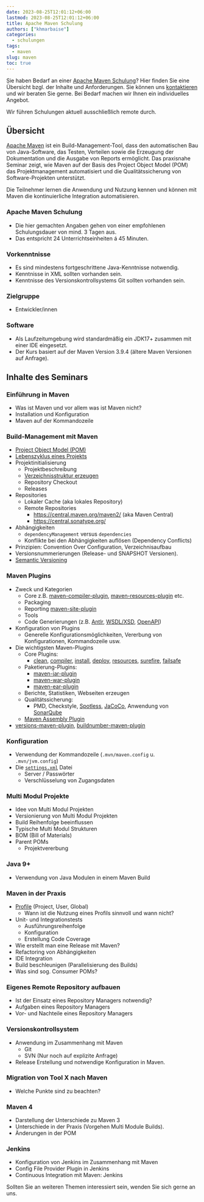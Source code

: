 ```yaml
---
date: 2023-08-25T12:01:12+06:00
lastmod: 2023-08-25T12:01:12+06:00
title: Apache Maven Schulung
authors: ["khmarbaise"]
categories:
  - schulungen
tags:
  - maven
slug: maven
toc: true
---
```

Sie haben Bedarf an einer [Apache Maven Schulung][maven]? Hier finden Sie eine
Übersicht bzgl. der Inhalte und Anforderungen. Sie können uns
[kontaktieren](mailto:training@soebes.de) und wir beraten Sie gerne. Bei Bedarf
machen wir Ihnen ein individuelles Angebot. 

Wir führen Schulungen aktuell ausschließlich remote durch.

## Übersicht
[Apache Maven][maven] ist ein Build-Management-Tool, dass den automatischen Bau von Java-Software, 
das Testen, Verteilen sowie die Erzeugung der Dokumentation und die Ausgabe von Reports ermöglicht. 
Das praxisnahe Seminar zeigt, wie Maven auf der Basis des Project Object Model (POM) das Projektmanagement
automatisiert und die Qualitätssicherung von Software-Projekten unterstützt.

Die Teilnehmer lernen die Anwendung und Nutzung 
kennen und können mit Maven die kontinuierliche Integration automatisieren.


### Apache Maven Schulung


 * Die hier gemachten Angaben gehen von einer empfohlenen 
   Schulungsdauer von mind. 3 Tagen aus.
 * Das entspricht 24 Unterrichtseinheiten á 45 Minuten.

### Vorkenntnisse
 
 * Es sind mindestens fortgeschrittene Java-Kenntnisse notwendig.
 * Kenntnisse in XML sollten vorhanden sein.
 * Kenntnisse des Versionskontrollsystems Git sollten vorhanden sein.

### Zielgruppe

 * Entwickler/innen

### Software

 * Als Laufzeitumgebung wird standardmäßig ein JDK17+ zusammen mit einer IDE
   eingesetzt.
 * Der Kurs basiert auf der Maven Version 3.9.4 (ältere Maven Versionen auf Anfrage).

## Inhalte des Seminars

### Einführung in Maven

 * Was ist Maven und vor allem was ist Maven nicht?
 * Installation und Konfiguration
 * Maven auf der Kommandozeile

### Build-Management mit Maven

 * [Project Object Model (POM)][pom]
 * [Lebenszyklus eines Projekts][life-cycle]
 * Projektinitialisierung 
   * Projektbeschreibung 
   * [Verzeichnisstruktur erzeugen][layout]
   * Repository Checkout 
   * Releases
 * Repositories
   * Lokaler Cache (aka lokales Repository)
   * Remote Repositories 
     * https://central.maven.org/maven2/ (aka Maven Central)
     * https://central.sonatype.org/
 * Abhängigkeiten
   * `dependencyManagement` versus `dependencies`
   * Konflikte bei den Abhängigkeiten auflösen (Dependency Conflicts)
 * Prinzipien: Convention Over Configuration, Verzeichnisaufbau
 * Versionsnummerierungen (Release- und SNAPSHOT Versionen).
 * [Semantic Versioning](https://semver.org)

### Maven Plugins

 * Zweck und Kategorien 
   * Core z.B. [maven-compiler-plugin][plugin-compiler], [maven-resources-plugin][plugin-resources] etc.
   * Packaging
   * Reporting [maven-site-plugin][plugin-site]
   * Tools
   * Code Generierungen (z.B. [Antlr][antlr], [WSDL/XSD][wsdlxsd], [OpenAPI][openapi])
 * Konfiguration von Plugins
   * Generelle Konfigurationsmöglichkeiten, Vererbung von Konfigurationen, Kommandozeile usw.
 * Die wichtigsten Maven-Plugins
   * Core Plugins:
     * [clean][plugin-clean], [compiler][plugin-compiler], [install][plugin-install], [deploy][plugin-deploy], 
       [resources][plugin-resources], [surefire][plugin-surefire], [failsafe][plugin-failsafe]
   * Paketierung-Plugins:
     * [maven-jar-plugin][plugin-jar]
     * [maven-war-plugin][plugin-war] 
     * [maven-ear-plugin][plugin-ear]
   * Berichte, Statistiken, Webseiten erzeugen
   * Qualitätssicherung: 
     * PMD, Checkstyle, [Spotless][spotless], [JaCoCo][jacoco], Anwendung von [SonarQube][sonarqube]
   * [Maven Assembly Plugin][plugin-assembly]
  * [versions-maven-plugin][versions-plugin], [buildnumber-maven-plugin][buildnumber-plugin]
    

### Konfiguration

 * Verwendung der Kommandozeile (`.mvn/maven.config` u. `.mvn/jvm.config`)
 * Die [`settings.xml`][settings.xml] Datei
   * Server / Passwörter
   * Verschlüsselung von Zugangsdaten

### Multi Modul Projekte

 * Idee von Multi Modul Projekten
 * Versionierung von Multi Modul Projekten
 * Build Reihenfolge beeinflussen
 * Typische Multi Modul Strukturen
 * BOM (Bill of Materials)
 * Parent POMs
   * Projektvererbung

### Java 9+

 * Verwendung von Java Modulen
   in einem Maven Build

###  Maven in der Praxis
 
 * [Profile][profiles] (Project, User, Global)
   * Wann ist die Nutzung eines Profils sinnvoll und wann nicht?
 * Unit- und Integrationstests
   * Ausführungsreihenfolge
   * Konfiguration
   * Erstellung Code Coverage
 * Wie erstellt man eine Release mit Maven?
 * Refactoring von Abhängigkeiten
 * IDE Integration
 * Build beschleunigen (Parallelisierung des Builds)
 * Was sind sog. Consumer POMs? 

### Eigenes Remote Repository aufbauen

 * Ist der Einsatz eines Repository Managers notwendig?
 * Aufgaben eines Repository Managers
 * Vor- und Nachteile eines Repository Managers

### Versionskontrollsystem

 * Anwendung im Zusammenhang mit Maven
   * Git
   * SVN (Nur noch auf explizite Anfrage)
 * Release Erstellung und notwendige Konfiguration
   in Maven.

### Migration von Tool X nach Maven

 * Welche Punkte sind zu beachten?

### Maven 4
 
 * Darstellung der Unterschiede zu Maven 3
 * Unterschiede in der Praxis (Vorgehen Multi Module Builds).
 * Änderungen in der POM

### Jenkins

 * Konfiguration von Jenkins im Zusammenhang mit Maven
 * Config File Provider Plugin in Jenkins
 * Continuous Integration mit Maven: Jenkins

Sollten Sie an weiteren Themen interessiert sein, wenden Sie sich gerne
an uns.

[maven]: https://maven.apache.org/
[pom]: https://maven.apache.org/pom.html
[life-cycle]: https://maven.apache.org/guides/introduction/introduction-to-the-lifecycle.html
[layout]: https://maven.apache.org/guides/introduction/introduction-to-the-standard-directory-layout.html
[plugin-jar]: https://maven.apache.org/plugins/maven-jar-plugin/
[plugin-war]: https://maven.apache.org/plugins/maven-war-plugin/
[plugin-ear]: https://maven.apache.org/plugins/maven-ear-plugin/
[plugin-rar]: https://maven.apache.org/plugins/maven-rar-plugin/
[plugin-assembly]: https://maven.apache.org/plugins/maven-assembly-plugin/
[plugin-compiler]: https://maven.apache.org/plugins/maven-compiler-plugin/
[plugin-install]: https://maven.apache.org/plugins/maven-install-plugin/
[plugin-deploy]: https://maven.apache.org/plugins/maven-deploy-plugin/
[plugin-resources]: https://maven.apache.org/plugins/maven-resources-plugin/
[plugin-surefire]: https://maven.apache.org/surefire/maven-surefire-plugin/
[plugin-failsafe]: https://maven.apache.org/surefire/maven-failsafe-plugin/
[plugin-site]: https://maven.apache.org/plugins/maven-site-plugin/

[plugin-clean]: https://maven.apache.org/plugins/maven-clean-plugin/
[profiles]: https://maven.apache.org/guides/introduction/introduction-to-profiles.html
[settings.xml]: https://maven.apache.org/settings.html

[versions-plugin]: https://www.mojohaus.org/versions-maven-plugin/
[buildnumber-plugin]: https://www.mojohaus.org/buildnumber-maven-plugin/
[build-helper-plugin]: https://www.mojohaus.org/buildi-helper-maven-plugin/
[sonarqube]: https://www.sonarsource.com/products/sonarqube/
[spotless]: https://github.com/diffplug/spotless/tree/main
[jacoco]: https://www.jacoco.org/jacoco/trunk/doc/maven.html
[antlr]: https://www.antlr.org/
[wsdlxsd]: https://cxf.apache.org/docs/maven-cxf-codegen-plugin-wsdl-to-java.html
[openapi]: https://openapi-generator.tech/docs/plugins/